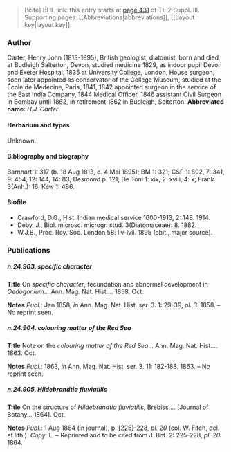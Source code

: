 > [!cite] BHL link: this entry starts at [page 431](https://www.biodiversitylibrary.org/page/33266738) of TL-2 Suppl. III.
> Supporting pages: [[Abbreviations|abbreviations]], [[Layout key|layout key]].

### Author

Carter, Henry John (1813-1895), British geologist, diatomist, born and died at Budleigh Salterton, Devon, studied medicine 1829, as indoor pupil Devon and Exeter Hospital, 1835 at University College, London, House surgeon, soon later appointed as conservator of the College Museum, studied at the École de Medecine, Paris, 1841, 1842 appointed surgeon in the service of the East India Company, 1844 Medical Officer, 1846 assistant Civil Surgeon in Bombay until 1862, in retirement 1862 in Budleigh, Selterton. 
**Abbreviated name**: *H.J. Carter*

#### Herbarium and types

Unknown.

#### Bibliography and biography

Barnhart 1: 317 (b. 18 Aug 1813, d. 4 Mai 1895); BM 1: 321; CSP 1: 802, 7: 341, 9: 454, 12: 144, 14: 83; Desmond p. 121; De Toni 1: xix, 2: xviii, 4: x; Frank 3(Anh.): 16; Kew 1: 486.

#### Biofile

- Crawford, D.G., Hist. Indian medical service 1600-1913, 2: 148. 1914.
- Deby, J., Bibl. microsc. microgr. stud. 3(Diatomaceae): 8. 1882.
- W.J.B., Proc. Roy. Soc. London 58: liv-lvii. 1895 (obit., major source).

### Publications

##### n.24.903. specific character

**Title**
On *specific character*, fecundation and abnormal development in *Oedogonium*... Ann. Mag. Nat. Hist.... 1858. Oct.

**Notes**
*Publ*.: Jan 1858, *in* Ann. Mag. Nat. Hist. ser. 3. 1: 29-39, *pl. 3.* 1858. – No reprint seen.

##### n.24.904. colouring matter of the Red Sea

**Title**
Note on the *colouring matter of the Red Sea*... Ann. Mag. Nat. Hist.... 1863. Oct.

**Notes**
*Publ*.: 1863, *in* Ann. Mag. Nat. Hist. ser. 3. 11: 182-188. 1863. – No reprint seen.

##### n.24.905. Hildebrandtia fluviatilis

**Title**
On the structure of *Hildebrandtia fluviatilis*, Brebiss.... \[Journal of Botany... 1864\]. Oct.

**Notes**
*Publ*.: 1 Aug 1864 (in journal), p. \[225\]-228, *pl. 20* (col. W. Fitch, del. et lith.). *Copy*: L. – Reprinted and to be cited from J. Bot. 2: 225-228, *pl. 20.* 1864.

